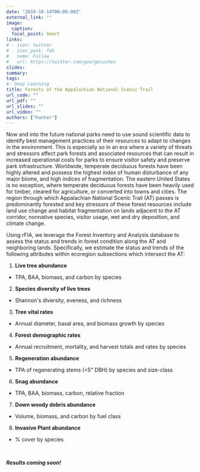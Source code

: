 ```yaml
---
date: "2019-10-14T00:00:00Z"
external_link: ""
image:
  caption: 
  focal_point: Smart
links:
# - icon: twitter
#   icon_pack: fab
#   name: Follow
#   url: https://twitter.com/georgecushen
slides: 
summary: 
tags:
#- Deep Learning
title: Forests of the Appalachian National Scenic Trail
url_code: ""
url_pdf: ""
url_slides: ""
url_video: ""
authors: ["hunter"]
---
```

Now and into the future national parks need to use sound scientific data to identify best management practices of their resources to adapt to changes in the environment. This is especially so in an era where a variety of threats and stressors affect park forests and associated resources that can result in increased operational costs for parks to ensure visitor safety and preserve park infrastructure. Worldwide, temperate deciduous forests have been highly altered and possess the highest index of human disturbance of any major biome, and high indices of fragmentation. The eastern United States is no exception, where temperate deciduous forests have been heavily used for timber, cleared for agriculture, or converted into towns and cities. The region through which Appalachian National Scenic Trail (AT) passes is predominantly forested and key stressors of these forest resources include land use change and habitat fragmentation on lands adjacent to the AT corridor, nonnative species, visitor usage, wet and dry deposition, and climate change. 

Using rFIA, we leverage the Forest Inventory and Analysis database to assess the status and trends in forest condition along the AT and neighboring lands. Specifically, we estimate the status and trends of the following attributes within ecoregion subsections which intersect the AT: 

1. **Live tree abundance**
  + TPA, BAA, biomass, and carbon by species
2. **Species diversity of live trees**
  + Shannon's diversity, eveness, and richness
3. **Tree vital rates**
  + Annual diameter, basal area, and biomass growth by species
4. **Forest demographic rates**
  + Annual recruitment, mortality, and harvest totals and rates by species
5. **Regeneration abundance**
  + TPA of regenerating stems (<5" DBH) by species and size-class
6. **Snag abundance**
  + TPA, BAA, biomass, carbon, relative fraction
7. **Down woody debris abundance**
  + Volume, biomass, and carbon by fuel class
8. **Invasive Plant abundance**
  + % cover by species
  
<br>

_**Results coming soon!**_

<br>
